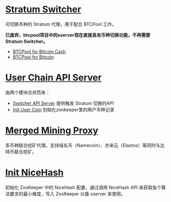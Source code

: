 # [Stratum Switcher](stratumSwitcher/)

可切换币种的 Stratum 代理，用于配合 BTCPool 工作。

**已废弃，btcpool项目中的sserver现在直接具有币种切换功能，不再需要Stratum Switcher。**

* [BTCPool for Bitcoin Cash](https://github.com/btccom/bccpool)
* [BTCPool for Bitcoin](https://github.com/btccom/btcpool)

# [User Chain API Server](userChainAPIServer/)

由两个模块合并而来：
* [Switcher API Server](userChainAPIServer/switcherAPIServer/)
  提供触发 Stratum 切换的API
* [Init User Coin](userChainAPIServer/initUserCoin/)
  初始化zookeeper里的用户币种记录

# [Merged Mining Proxy](mergedMiningProxy/)

多币种联合挖矿代理，支持域名币（Namecoin）、亦来云（Elastos）等同时与比特币联合挖矿。

# [Init NiceHash](initNiceHash/)

初始化 ZooKeeper 中的 NiceHash 配置，通过调用 NiceHash API 来获取各个算法要求的最小难度，写入 ZooKeeper 以备 sserver 来使用。
